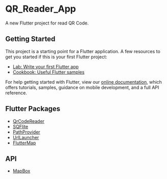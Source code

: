 # QR_Reader_App

A new Flutter project for read QR Code.

## Getting Started

This project is a starting point for a Flutter application.
A few resources to get you started if this is your first Flutter project:

- [Lab: Write your first Flutter app](https://flutter.dev/docs/get-started/codelab)
- [Cookbook: Useful Flutter samples](https://flutter.dev/docs/cookbook)

For help getting started with Flutter, view our
[online documentation](https://flutter.dev/docs), which offers tutorials,
samples, guidance on mobile development, and a full API reference.

## Flutter Packages

- [QrCodeReader](https://pub.dev/packages/qrcode_reader)
- [SQFlite](https://pub.dev/packages/sqflite)
- [PathProvider](https://pub.dev/packages/path_provider)
- [UrlLauncher](https://pub.dev/packages/url_launcher)
- [FlutterMap](https://pub.dev/packages/flutter_map)


## API

- [MapBox](https://www.mapbox.com/)

